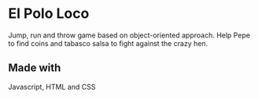 # El Polo Loco

Jump, run and throw game based on object-oriented approach. Help Pepe to find coins and tabasco salsa to fight against the crazy hen.

## Made with

Javascript, HTML and CSS
